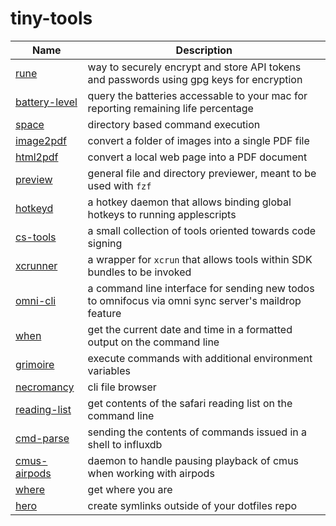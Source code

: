 # tiny-tools

| Name               | Description |
| -------------------|-------------|
| [rune][1]          | way to securely encrypt and store API tokens and passwords using gpg keys for encryption
| [battery-level][2] | query the batteries accessable to your mac for reporting remaining life percentage
| [space][3]         | directory based command execution
| [image2pdf][4]     | convert a folder of images into a single PDF file
| [html2pdf][5]      | convert a local web page into a PDF document
| [preview][6]       | general file and directory previewer, meant to be used with `fzf`
| [hotkeyd][7]       | a hotkey daemon that allows binding global hotkeys to running applescripts
| [cs-tools][8]      | a small collection of tools oriented towards code signing
| [xcrunner][9]      | a wrapper for `xcrun` that allows tools within SDK bundles to be invoked
| [omni-cli][10]     | a command line interface for sending new todos to omnifocus via omni sync server's maildrop feature
| [when][11]         | get the current date and time in a formatted output on the command line
| [grimoire][12]     | execute commands with additional environment variables
| [necromancy][13]   | cli file browser
| [reading-list][14] | get contents of the safari reading list on the command line
| [cmd-parse][15]    | sending the contents of commands issued in a shell to influxdb
| [cmus-airpods][16] | daemon to handle pausing playback of cmus when working with airpods
| [where][17]        | get where you are
| [hero][18]         | create symlinks outside of your dotfiles repo



[1]: https://github.com/samdmarshall/rune
[2]: https://github.com/samdmarshall/battery-level
[3]: https://github.com/samdmarshall/space
[4]: https://github.com/samdmarshall/images2pdf
[5]: https://github.com/samdmarshall/html2pdf
[6]: https://github.com/samdmarshall/preview
[7]: https://github.com/samdmarshall/hotkeyd
[8]: https://github.com/samdmarshall/cs-tools
[9]: https://github.com/samdmarshall/xcrunner
[10]: https://github.com/samdmarshall/omni-cli
[11]: https://github.com/samdmarshall/when
[12]: https://github.com/samdmarshall/grimoire
[13]: https://github.com/samdmarshall/necromancy
[14]: https://github.com/samdmarshall/reading-list
[15]: https://github.com/samdmarshall/cmd-parse
[16]: https://github.com/samdmarshall/cmus-airpods
[17]: https://github.com/samdmarshall/where
[18]: https://github.com/samdmarshall/hero
